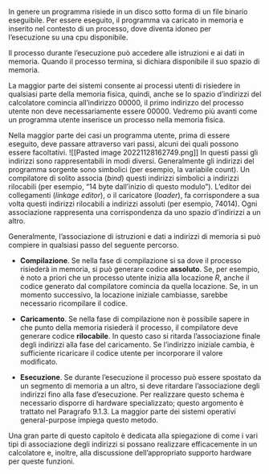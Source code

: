 In genere un programma risiede in un disco sotto forma di un file binario eseguibile. 
Per essere eseguito, il programma va caricato in memoria e inserito nel contesto di un processo, dove diventa idoneo per l’esecuzione su una cpu disponibile.

Il processo durante l’esecuzione può accedere alle istruzioni e ai dati in memoria. Quando il processo termina, si dichiara disponibile il suo spazio di memoria.

La maggior parte dei sistemi consente ai processi utenti di risiedere in qualsiasi parte della memoria fisica, quindi, anche se lo spazio d’indirizzi del calcolatore comincia all’indirizzo 00000, il primo indirizzo del processo utente non deve necessariamente essere 00000. 
Vedremo più avanti come un programma utente inserisce un processo nella memoria fisica.


Nella maggior parte dei casi un programma utente, prima di essere eseguito, deve passare attraverso vari passi, alcuni dei quali possono essere facoltativi. 
![[Pasted image 20221128162749.png]]
In questi passi gli indirizzi sono rappresentabili in modi diversi. 
Generalmente gli indirizzi del programma sorgente sono simbolici (per esempio, la variabile count). Un compilatore di solito associa (_bind_) questi indirizzi simbolici a indirizzi rilocabili (per esempio, “14 byte dall’inizio di questo modulo”). L’editor dei collegamenti (_linkage editor_), o il caricatore (_loader_), fa corrispondere a sua volta questi indirizzi rilocabili a indirizzi assoluti (per esempio, 74014). Ogni associazione rappresenta una corrispondenza da uno spazio d’indirizzi a un altro.

Generalmente, l’associazione di istruzioni e dati a indirizzi di memoria si può compiere in qualsiasi passo del seguente percorso.
- **Compilazione**. Se nella fase di compilazione si sa dove il processo risiederà in memoria, si può generare codice **assoluto**. Se, per esempio, è noto a priori che un processo utente inizia alla locazione _R_, anche il codice generato dal compilatore comincia da quella locazione. Se, in un momento successivo, la locazione iniziale cambiasse, sarebbe necessario ricompilare il codice.

- **Caricamento**. Se nella fase di compilazione non è possibile sapere in che punto della memoria risiederà il processo, il compilatore deve generare codice **rilocabile**. In questo caso si ritarda l’associazione finale degli indirizzi alla fase del caricamento. Se l’indirizzo iniziale cambia, è sufficiente ricaricare il codice utente per incorporare il valore modificato.

-  **Esecuzione**. Se durante l’esecuzione il processo può essere spostato da un segmento di memoria a un altro, si deve ritardare l’associazione degli indirizzi fino alla fase d’esecuzione. Per realizzare questo schema è necessario disporre di hardware specializzato; questo argomento è trattato nel Paragrafo 9.1.3. La maggior parte dei sistemi operativi general-purpose impiega questo metodo.

Una gran parte di questo capitolo è dedicata alla spiegazione di come i vari tipi di associazione degli indirizzi si possano realizzare efficacemente in un calcolatore e, inoltre, alla discussione dell’appropriato supporto hardware per queste funzioni.